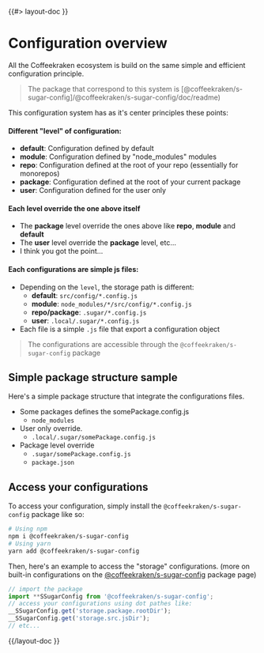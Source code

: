 <!--
/**
 * @name            Overview
 * @namespace       doc.config
 * @type            Markdown
 * @platform        md
 * @status          stable
 * @menu            Documentation / Configuration           /doc/config/overview
 *
 * @since           2.0.0
 * @author    Olivier Bossel <olivier.bossel@gmail.com> (https://coffeekraken.io)
 */
-->

{{#> layout-doc }}

# Configuration overview

All the Coffeekraken ecosystem is build on the same simple and efficient configuration principle.

> The package that correspond to this system is [@coffeekraken/s-sugar-config]/@coffeekraken/s-sugar-config/doc/readme)

This configuration system has as it's center principles these points:

#### Different "level" of configuration:

- **default**: Configuration defined by default
- **module**: Configuration defined by "node_modules" modules
- **repo**: Configuration defined at the root of your repo (essentially for monorepos)
- **package**: Configuration defined at the root of your current package
- **user**: Configuration defined for the user only

#### Each level override the one above itself

- The **package** level override the ones above like **repo**, **module** and **default**
- The **user** level override the **package** level, etc...
- I think you got the point...

#### Each configurations are simple js files:

- Depending on the `level`, the storage path is different:
  - **default**: `src/config/*.config.js`
  - **module**: `node_modules/*/src/config/*.config.js`
  - **repo/package**: `.sugar/*.config.js`
  - **user**: `.local/.sugar/*.config.js`
- Each file is a simple `.js` file that export a configuration object

> The configurations are accessible through the `@coffeekraken/s-sugar-config` package

## Simple package structure sample

Here's a simple package structure that integrate the configurations files.

- Some packages defines the somePackage.config.js
  - `node_modules`
- User only override.
  - `.local/.sugar/somePackage.config.js`
- Package level override
  - `.sugar/somePackage.config.js`
  - `package.json`

## Access your configurations

To access your configuration, simply install the `@coffeekraken/s-sugar-config` package like so:

```bash
# Using npm
npm i @coffeekraken/s-sugar-config
# Using yarn
yarn add @coffeekraken/s-sugar-config
```

Then, here's an example to access the "storage" configurations. (more on built-in configurations on the [@coffeekraken/s-sugar-config](https:/www.npmjs.com/package/@coffeekraken/s-sugar-config) package page)

```js
// import the package
import **SSugarConfig from '@coffeekraken/s-sugar-config';
// access your configurations using dot pathes like:
__SSugarConfig.get('storage.package.rootDir');
__SSugarConfig.get('storage.src.jsDir');
// etc...
```

{{/layout-doc }}
